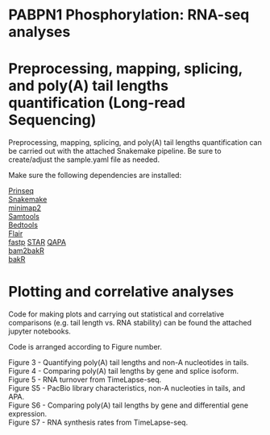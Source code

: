 # PABPN1 Phosphorylation: RNA-seq analyses

# Preprocessing, mapping, splicing, and poly(A) tail lengths quantification (Long-read Sequencing)

Preprocessing, mapping, splicing, and poly(A) tail lengths quantification can be carried out with the attached Snakemake pipeline. Be sure to create/adjust the sample.yaml file as needed.

Make sure the following dependencies are installed:

[Prinseq](https://prinseq.sourceforge.net/)\
[Snakemake](https://snakemake.readthedocs.io/en/stable/index.html)\
[minimap2](https://lh3.github.io/minimap2/minimap2.html)\
[Samtools](https://www.htslib.org/)\
[Bedtools](https://bedtools.readthedocs.io/en/latest/index.html)\
[Flair](https://flair.readthedocs.io/en/latest/)\
[fastp](https://github.com/OpenGene/fastp)
[STAR](https://github.com/alexdobin/STAR)
[QAPA](https://github.com/morrislab/qapa)\
[bam2bakR](https://github.com/simonlabcode/bam2bakR)\
[bakR](https://github.com/simonlabcode/bakR)


# Plotting and correlative analyses

Code for making plots and carrying out statistical and correlative comparisons (e.g. tail length vs. RNA stability) can be found the attached jupyter notebooks. 

Code is arranged according to Figure number.

 Figure 3 - Quantifying poly(A) tail lengths and non-A nucleotides in tails.\
 Figure 4 - Comparing poly(A) tail lengths by gene and splice isoform.\
 Figure 5 - RNA turnover from TimeLapse-seq.\
 Figure S5 - PacBio library characteristics, non-A nucleoties in tails, and APA.\
 Figure S6 - Comparing poly(A) tail lengths by gene and differential gene expression.\
 Figure S7 - RNA synthesis rates from TimeLapse-seq.

